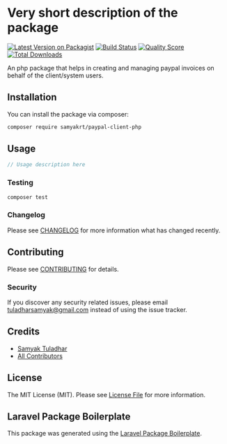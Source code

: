 # Very short description of the package

[![Latest Version on Packagist](https://img.shields.io/packagist/v/samyakrt/paypal-client-php.svg?style=flat-square)](https://packagist.org/packages/samyakrt/paypal-client-php)
[![Build Status](https://img.shields.io/travis/samyakrt/paypal-client-php/master.svg?style=flat-square)](https://travis-ci.org/samyakrt/paypal-client-php)
[![Quality Score](https://img.shields.io/scrutinizer/g/samyakrt/paypal-client-php.svg?style=flat-square)](https://scrutinizer-ci.com/g/samyakrt/paypal-client-php)
[![Total Downloads](https://img.shields.io/packagist/dt/samyakrt/paypal-client-php.svg?style=flat-square)](https://packagist.org/packages/samyakrt/paypal-client-php)

An php package that helps in creating and managing paypal invoices on behalf of the client/system users.

## Installation

You can install the package via composer:

```bash
composer require samyakrt/paypal-client-php
```

## Usage

``` php
// Usage description here
```

### Testing

``` bash
composer test
```

### Changelog

Please see [CHANGELOG](CHANGELOG.md) for more information what has changed recently.

## Contributing

Please see [CONTRIBUTING](CONTRIBUTING.md) for details.

### Security

If you discover any security related issues, please email tuladharsamyak@gmail.com instead of using the issue tracker.

## Credits

- [Samyak Tuladhar](https://github.com/samyakrt)
- [All Contributors](../../contributors)

## License

The MIT License (MIT). Please see [License File](LICENSE.md) for more information.

## Laravel Package Boilerplate

This package was generated using the [Laravel Package Boilerplate](https://laravelpackageboilerplate.com).